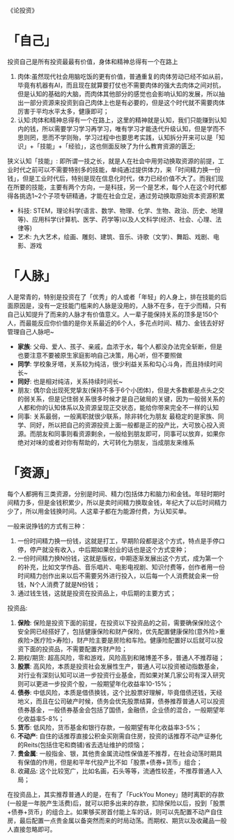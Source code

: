 《论投资》

# 「自己」
投资自己是所有投资最最有价值，身体和精神总得有一个在路上  
1. 肉体:虽然现代社会用脑吃饭的更有价值，普通重复的肉体劳动已经不如从前，毕竟有机器有AI，而且现在就算要打仗也不需要肉体的强大去肉体之间对抗，但是认知的基础的大脑，而肉体其他部分的感觉也会影响认知的发展，所以抽出一部分资源来投资到自己肉体上也是有必要的，但是这个时代就不需要肉体厉害于平均水平太多，健康即可；
2. 认知:肉体和精神总得有一个在路上，这里的精神就是认知，我们只能赚到认知内的钱，所以需要学习学习再学习，唯有学习才能迭代升级认知，但是学而不思则罔，思而不学则殆，学习过程中也要思考实践，认知拆分开来可以是「知识」+「技能」+「经验」，这也侧面反映了为什么教育资源的匮乏;

狭义认知「技能」: 即所谓一技之长，就是人在社会中用劳动换取资源的前提，工业时代之前可以不需要特别多的技能，单纯通过提供体力，来「时间精力换一份钱」，但是工业时代后，特别是现在信息化时代，体力已经价值不大了。而我们现在所要的技能，主要有两个方向，一是科技，另一个是艺术，每个人在这个时代都得各挑选1~2个子项专研精通，才能在社会立足，通过劳动换取原始资本资源积累
- 科技: STEM，理论科学(语言、数学、物理、化学、生物、政治、历史、地理等)、应用科学(计算机、医学、药学等)以及人文科学(经济、社会、心理、法律等)
- 艺术: 九大艺术，绘画、雕刻、建筑、音乐、诗歌（文学）、舞蹈、戏剧、电影、游戏

# 「人脉」
人是常青的，特别是投资在了「优秀」的人或者「年轻」的人身上，排在技能的后面原因是，没有一定技能门槛来的人脉是没用的，人脉不在多，在于少而精，只有自己认知提升了而来的人脉才有价值意义。人一辈子能保持关系的顶多是150个人，而最能反应你价值的是你关系最近的6个人，多花点时间、精力、金钱去好好管理自己人脉吧~
- **家族**: 父母、爱人、孩子、亲戚，血浓于水，每个人都没办法完全斩断，但是也要注意不要被原生家庭影响自己决策，用心听，但不要照做
- **同学**: 学校象牙塔，关系较为纯洁，很少利益关系和勾心斗角，而且持续时间长~
- **同好**: 也是相对纯洁，关系持续时间长~
- 朋友: 偶尔会出现死党挚友(保持不多于6个小团体)，但是大多数都是点头之交的弱关系，但是记住弱关系很多时候才是自己破局的关键，因为一般弱关系的人都和你的认知体系以及资源呈现正交状态，能给你带来完全不一样的认知
- 同事: 关系最弱，一般离职就很少联系，除非转化为朋友
最稳定的是家族、同学、同好，所以把自己的资源投资上面一般都是正的投产比，大可放心投入资源。而朋友和同事则看资源剩余，一般给到朋友即可，同事可以放弃，如果你绝对对味的或者对你有帮助的，大可转化为朋友，当成朋友来维系

# 「资源」
每个人都拥有三类资源，分别是时间、精力(包括体力和脑力)和金钱。年轻时期时间精力多，但是金钱积累少，所以是卖时间精力换取金钱，年纪大了以后时间精力少了，所以用金钱换时间。人这辈子都在为能源付费，为认知买单。  

一般来说挣钱的方式有三种：
1. 一份时间精力换一份钱，这就是打工，早期阶段都是这个方式，特点是手停口停，停产就没有收入，中后期如果创业的话也是这个方式变种；
2. 一份时间精力换N份钱，这就是版权，中期逐渐发展出这个方式，成为第一个的补充，比如文学作品、音乐唱片、电影电视剧、知识付费等，创作者用一份时间精力创作出来以后不需要另外进行投入，以后每一个人消费就会来一份钱，N个人消费了就是N份钱；
3. 通过钱生钱，这就是投资在投资品上，中后期的主要方式；

投资品:
1. **保险**: 保险是投资下面的前提，在投资以下投资品的之前，需要确保保险这个安全网已经搭好了，包括健康保险和财产保险，优先配置健康保险(意外险>重疾险>医疗险>寿险)，财产险主要是房险和车险。健康险配置好以后就可以投资下面的投资品，不需要配置齐财产险；
2. 期权/期货: 超高风险，零和游戏，风险高到和赌博差不多，普通人不推荐碰；
3. **股票**: 高风险，本质是投资社会发展性生产，普通人可以投资被动指数基金，对行业有深刻认知可以进一步投资行业基金，而如果对某几家公司有深入研究则可以更进一步投资个股，一般期望年化收益率10-15%；
4. **债券**: 中低风险，本质是借债换钱，这个比股票好理解，毕竟借债还钱，天经地义，而且在公司破产时候，债务会优先股票结算，债券推荐普通人可以投资债券基金，一般债券基金会包括了国债，金融债，企业债的混合，一般期望年化收益率5-8%；
5. **货币**: 低风险，货币基金和银行存款，一般期望有年化收益率3-5%；
6. **不动产**: 自住的话推荐直接公积金买刚需自住房，投资的话推荐不动产证券化的Reits(包括住宅和商铺)省去选址维护的烦恼；
7. **贵金属**: 一般指金、银，其他贵金属流动性保值差不推荐，在社会动荡时期具有保值的作用，但是和平年代投产比不如「股票+债券+货币」组合；
8. 收藏品: 这个比较宽广，比如名画，石头等等，流通性较差，不推荐普通人入局；

在投资品上，其实推荐普通人的是，在有了「FuckYou Money」随时离职的存款(一般是一年脱产生活费)后，就可以把多出来的存款，扣除保险以后，投到「股票+债券+货币」的组合上。如果够买房首付能上车的话，则可以先配置不动产自住房，最后配置一点贵金属以备突然而来的时局动荡。而期权、期货以及收藏品一般人直接忽略即可。